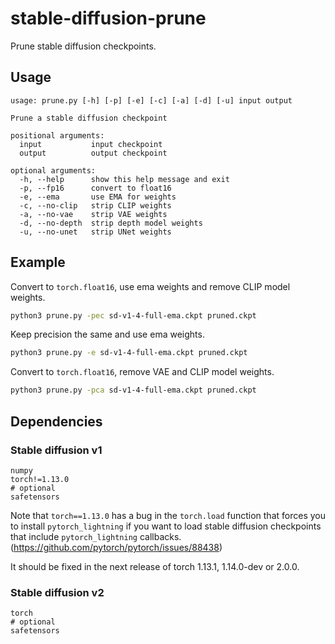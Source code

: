 # stable-diffusion-prune
Prune stable diffusion checkpoints.

## Usage
```
usage: prune.py [-h] [-p] [-e] [-c] [-a] [-d] [-u] input output

Prune a stable diffusion checkpoint

positional arguments:
  input           input checkpoint
  output          output checkpoint

optional arguments:
  -h, --help      show this help message and exit
  -p, --fp16      convert to float16
  -e, --ema       use EMA for weights
  -c, --no-clip   strip CLIP weights
  -a, --no-vae    strip VAE weights
  -d, --no-depth  strip depth model weights
  -u, --no-unet   strip UNet weights
```

## Example
Convert to `torch.float16`, use ema weights and remove CLIP model weights.
```sh
python3 prune.py -pec sd-v1-4-full-ema.ckpt pruned.ckpt
```

Keep precision the same and use ema weights.
```sh
python3 prune.py -e sd-v1-4-full-ema.ckpt pruned.ckpt
```

Convert to `torch.float16`, remove VAE and CLIP model weights.
```sh
python3 prune.py -pca sd-v1-4-full-ema.ckpt pruned.ckpt
```

## Dependencies
### Stable diffusion v1
```
numpy
torch!=1.13.0
# optional
safetensors
```
Note that `torch==1.13.0` has a bug in the `torch.load` function that forces you to install `pytorch_lightning` if you want to load stable diffusion checkpoints that include `pytorch_lightning` callbacks. (https://github.com/pytorch/pytorch/issues/88438)

It should be fixed in the next release of torch 1.13.1, 1.14.0-dev or 2.0.0.

### Stable diffusion v2
```
torch
# optional
safetensors
```


